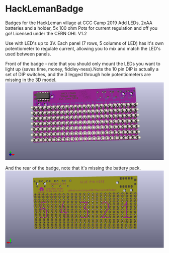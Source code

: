 # HackLemanBadge
Badges for the HackLeman village at CCC Camp 2019
Add LEDs, 2xAA batteries and a holder, 5x 100 ohm Pots for current regulation and off you go!
Licensed under the CERN OHL V1.2

Use with LED's up to 3V. Each panel (7 rows, 5 columns of LED) has it's own potentiometer to regulate current, allowing you to mix and match the LED's used between panels. 

Front of the badge - note that you should only mount the LEDs you want to light up (saves time, money, fiddley-ness).Note the 10 pin DIP is actually a set of DIP switches, and the 3 legged through hole potentiometers are missing in the 3D model.
![Front](https://github.com/pingud98/HackLemanBadge/raw/master/hacklemanfront.jpg)

And the rear of the badge, note that it's missing the battery pack. 
![Rear](https://github.com/pingud98/HackLemanBadge/raw/master/hacklemanback.jpg)
